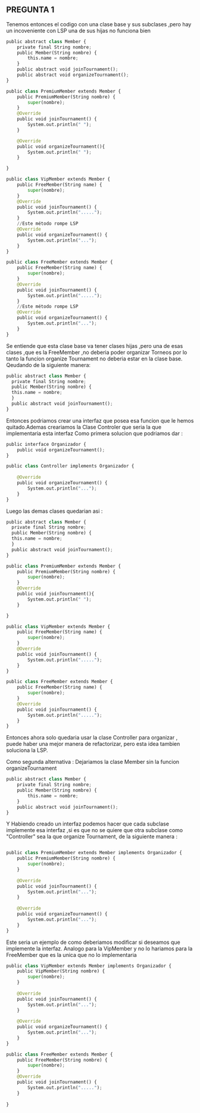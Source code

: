 ## PREGUNTA 1
Tenemos entonces el codigo con una clase base y sus subclases ,pero hay un incoveniente con LSP una de sus hijas no funciona bien
``` python
public abstract class Member {
    private final String nombre;
    public Member(String nombre) {
        this.name = nombre;
    }
    public abstract void joinTournament();
    public abstract void organizeTournament();
}

public class PremiumMember extends Member {
    public PremiumMember(String nombre) {
        super(nombre);
    }
    @Override
    public void joinTournament() {
        System.out.println(" ");
    }

    @Override
    public void organizeTournament(){
        System.out.println(" ");
    }

}

public class VipMember extends Member {
    public FreeMember(String name) {
        super(nombre);
    }
    @Override
    public void joinTournament() {
        System.out.println(".....");
    }
    //Este método rompe LSP
    @Override
    public void organizeTournament() {
        System.out.println("...");
    }
}

public class FreeMember extends Member {
    public FreeMember(String name) {
        super(nombre);
    }
    @Override
    public void joinTournament() {
        System.out.println(".....");
    }
    //Este método rompe LSP
    @Override
    public void organizeTournament() {
        System.out.println("...");
    }
}
```
Se entiende que esta clase base va tener clases hijas ,pero una de esas clases ,que es la FreeMember ,no deberia
poder organizar Torneos por lo tanto la funcion organize Tournament no deberia estar en la clase base. Qeudando de la siguiente manera:

```python
public abstract class Member {
  private final String nombre;
  public Member(String nombre) {
  this.name = nombre;
  }
  public abstract void joinTournament();  
}
```
Entonces podriamos crear una interfaz que posea esa funcion que le hemos quitado.Ademas creariamos la Clase Controler que seria la que implementaria esta interfaz
Como primera solucion que podriamos dar :


```python
public interface Organizador {
    public void organizeTournament();
}

public class Controller implements Organizador {
    
    @Override
    public void organizeTournament() {
        System.out.println("...");
    }    
}
```
Luego las demas clases quedarian asi :
```python
public abstract class Member {
  private final String nombre;
  public Member(String nombre) {
  this.name = nombre;
  }
  public abstract void joinTournament();  
}
```

```python
public class PremiumMember extends Member {
    public PremiumMember(String nombre) {
        super(nombre);
    }
    @Override
    public void joinTournament(){
        System.out.println(" ");
    }

}

public class VipMember extends Member {
    public FreeMember(String name) {
        super(nombre);
    }
    @Override
    public void joinTournament() {
        System.out.println(".....");
    }    
}

public class FreeMember extends Member {
    public FreeMember(String name) {
        super(nombre);
    }
    @Override
    public void joinTournament() {
        System.out.println(".....");
    }    
}
```
Entonces ahora solo quedaria usar la clase Controller para organizar , puede haber una mejor manera de refactorizar, pero esta idea tambien soluciona la LSP.

Como segunda alternativa :
Dejariamos la clase Member sin la funcion organizeTournament
```python
public abstract class Member {
    private final String nombre;
    public Member(String nombre) {
        this.name = nombre;
    }
    public abstract void joinTournament();    
}
```
Y Habiendo creado un interfaz podemos hacer que cada subclase implemente esa interfaz ,si es que no se quiere que otra subclase como "Controller" sea la que organize Tournament, de la siguiente manera :
```python

public class PremiumMember extends Member implements Organizador {
    public PremiumMember(String nombre) {
        super(nombre);
    }
    
    @Override
    public void joinTournament() {
        System.out.println("...");
    }
    
    @Override
    public void organizeTournament() {
        System.out.println("...");
    }
}
```
Este seria un ejemplo de como deberiamos modificar si deseamos que implemente la interfaz. Analogo para la VipMember y no lo hariamos para la FreeMember que es la unica que no lo implementaria

```python
public class VipMember extends Member implements Organizador {
    public VipMember(String nombre) {
        super(nombre);
    }
    
    @Override
    public void joinTournament() {
        System.out.println("...");
    }
    
    @Override
    public void organizeTournament() {
        System.out.println("...");
    }
}

public class FreeMember extends Member {
    public FreeMember(String nombre) {
        super(nombre);
    }
    @Override
    public void joinTournament() {
        System.out.println(".....");
    }
    
}
```

